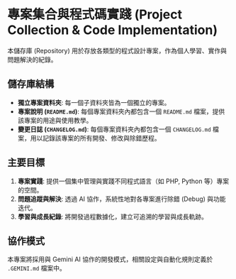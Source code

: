 # 專案集合與程式碼實踐 (Project Collection & Code Implementation)

本儲存庫 (Repository) 用於存放各類型的程式設計專案，作為個人學習、實作與問題解決的紀錄。

## 儲存庫結構

- **獨立專案資料夾**: 每一個子資料夾皆為一個獨立的專案。
- **專案說明 (`README.md`)**: 每個專案資料夾內都包含一個 `README.md` 檔案，提供該專案的用途與使用教學。
- **變更日誌 (`CHANGELOG.md`)**: 每個專案資料夾內都包含一個 `CHANGELOG.md` 檔案，用以記錄該專案的所有開發、修改與除錯歷程。

## 主要目標

1.  **專案實踐**: 提供一個集中管理與實踐不同程式語言（如 PHP, Python 等）專案的空間。
2.  **問題追蹤與解決**: 透過 AI 協作，系統性地對各專案進行除錯 (Debug) 與功能迭代。
3.  **學習與成長紀錄**: 將開發過程數據化，建立可追溯的學習與成長軌跡。

## 協作模式

本專案將採用與 Gemini AI 協作的開發模式，相關設定與自動化規則定義於 `.GEMINI.md` 檔案中。
